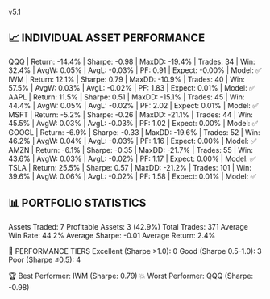 v5.1



📈 INDIVIDUAL ASSET PERFORMANCE
------------------------------------------------------------------------------------------------------------------------
   QQQ | Return:   -14.4% | Sharpe:  -0.98 | MaxDD:  -19.4% | Trades:  34 | Win:  32.4% | AvgW:  0.05% | AvgL:  -0.03% | PF:  0.91 | Expect:  -0.00% | Model: ✅
   IWM | Return:    12.1% | Sharpe:   0.79 | MaxDD:  -10.9% | Trades:  40 | Win:  57.5% | AvgW:  0.03% | AvgL:  -0.02% | PF:  1.83 | Expect:   0.01% | Model: ✅
  AAPL | Return:    11.5% | Sharpe:   0.51 | MaxDD:  -15.1% | Trades:  45 | Win:  44.4% | AvgW:  0.05% | AvgL:  -0.02% | PF:  2.02 | Expect:   0.01% | Model: ✅
  MSFT | Return:    -5.2% | Sharpe:  -0.26 | MaxDD:  -21.1% | Trades:  44 | Win:  45.5% | AvgW:  0.03% | AvgL:  -0.03% | PF:  1.02 | Expect:   0.00% | Model: ✅
 GOOGL | Return:    -6.9% | Sharpe:  -0.33 | MaxDD:  -19.6% | Trades:  52 | Win:  46.2% | AvgW:  0.04% | AvgL:  -0.03% | PF:  1.16 | Expect:   0.00% | Model: ✅
  AMZN | Return:    -6.1% | Sharpe:  -0.35 | MaxDD:  -21.7% | Trades:  55 | Win:  43.6% | AvgW:  0.03% | AvgL:  -0.02% | PF:  1.17 | Expect:   0.00% | Model: ✅
  TSLA | Return:    25.5% | Sharpe:   0.57 | MaxDD:  -21.2% | Trades: 101 | Win:  39.6% | AvgW:  0.06% | AvgL:  -0.02% | PF:  1.58 | Expect:   0.01% | Model: ✅

📊 PORTFOLIO STATISTICS
------------------------------------------------------------
Assets Traded:         7
Profitable Assets:     3 (42.9%)
Total Trades:          371
Average Win Rate:      44.2%
Average Sharpe:        -0.01
Average Return:        2.4%

🎯 PERFORMANCE TIERS
Excellent (Sharpe >1.0):   0
Good (Sharpe 0.5-1.0):     3
Poor (Sharpe ≤0.5):        4

🏆 Best Performer:         IWM (Sharpe: 0.79)
💥 Worst Performer:        QQQ (Sharpe: -0.98)
